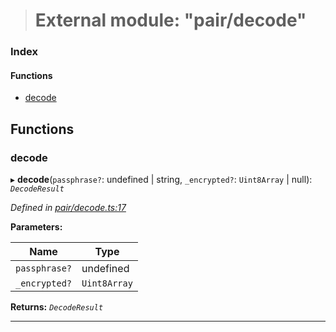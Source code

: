 > # External module: "pair/decode"

### Index

#### Functions

* [decode](_pair_decode_.md#decode)

## Functions

###  decode

▸ **decode**(`passphrase?`: undefined | string, `_encrypted?`: `Uint8Array` | null): *`DecodeResult`*

*Defined in [pair/decode.ts:17](url)*

**Parameters:**

Name | Type |
------ | ------ |
`passphrase?` | undefined | string |
`_encrypted?` | `Uint8Array` | null |

**Returns:** *`DecodeResult`*

___